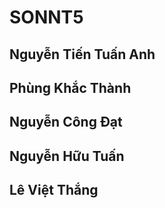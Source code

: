 # SONNT5

## Nguyễn Tiến Tuấn Anh
## Phùng Khắc Thành
## Nguyễn Công Đạt
## Nguyễn Hữu Tuấn
## Lê Việt Thắng
